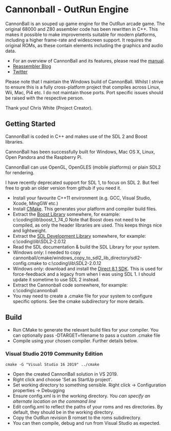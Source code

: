 Cannonball - OutRun Engine
==========================

CannonBall is an souped up game engine for the OutRun arcade game. The original 68000 and Z80 assembler code has been rewritten in C++. This makes it possible to make improvements suitable for modern platforms, including a higher frame-rate and widescreen support. It requires the original ROMs, as these contain elements including the graphics and audio data. 

* For an overview of CannonBall and its features, please read the [manual](https://github.com/djyt/cannonball/wiki).
* [Reassembler Blog](http://reassembler.blogspot.co.uk/)
* [Twitter](https://twitter.com/djyt)

Please note that I  maintain the Windows build of CannonBall. Whilst I strive to ensure this is a fully cross-platform project that compiles across Linux, Wii, Mac, Pi4 etc. I do not maintain those ports. Port specific issues should be raised with the respective person. 

Thank you! 
Chris White (Project Creator). 


Getting Started
---------------

CannonBall is coded in C++ and makes use of the SDL 2 and Boost libraries. 

CannonBall has been successfully built for Windows, Mac OS X, Linux, Open Pandora and the Raspberry Pi.

CannonBall can use OpenGL, OpenGLES (mobile platforms) or plain SDL2 for rendering. 

I have recently deprecated support for SDL 1, to focus on SDL 2. But feel free to grab an older version from github if you need it. 

* Install your favourite C++11 environment (e.g. GCC, Visual Studio, Xcode, MingGW etc.)
* Install [CMake](http://www.cmake.org/). This generates your platform and compiler build files. 
* Extract the [Boost Library](http://www.boost.org/) somewhere, for example: c:\coding\lib\boost_1_74_0  Note that Boost does not need to be compiled, as only the header libraries are used. This keeps things nice and lightweight.
* Extract the [SDL Development Library](https://www.libsdl.org/download-2.0.php) somewhere, for example: c:\coding\lib\SDL2-2.0.12
* Read the SDL documentation & build the SDL Library for your system.
* Windows only: I needed to copy cannonball/cmake/windows_copy_to_sdl2_lib_directory/sdl2-config.cmake to c:\coding\lib\SDL2-2.0.12
* Windows only: download and install the [Direct 8.1 SDK](https://archive.org/details/dx81sdk_full). This is used for force-feedback and a legacy from when I was using SDL 1. I should update it sometime to use SDL 2 instead. 
* Extract the Cannonball code somewhere, for example: c:\coding\cannonball
* You may need to create a .cmake file for your system to configure specific options. See the cmake subdirectory for more details.

Build
-----

* Run CMake to generate the relevant build files for your compiler. You can optionally pass -DTARGET=filename to pass a custom .cmake file
* Compile using your chosen compiler. Further details below.

### Visual Studio 2019 Community Edition

    cmake -G "Visual Studio 16 2019" ../cmake

* Open the created CannonBall solution in VS 2019. 
* Right click and choose 'Set as StartUp project'. 
* Set working directory to something sensible. Right click -> Configuration properties -> Debugging
* Ensure config.xml is in the working directory. _You can specify an alternate location on the command line_
* Edit config.xml to reflect the paths of your roms and res directories. By default, they should be in the working directory.
* Copy the OutRun revision B romset to the roms subdirectory. 
* You can then compile, debug and run from Visual Studio as expected.
